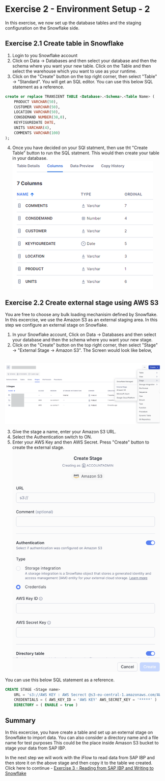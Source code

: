 # Exercise 2 - Environment Setup - 2

In this exercise, we now set up the database tables and the staging configuration on the Snowflake side.

## Exercise 2.1 Create table in Snowflake

1. Login to you Snowflake account
2. Click on Data -> Databases and then select your database and then the schema where you want your new table. Click on the Table and then select the warehouse which you want to use as your runtime. 
3.	Click on the "Create" button on the top right corner, then select "Table" -> "Standard". You will get an SQL editor. You can use this below SQL statement as a reference.
```sql
create or replace TRANSIENT TABLE <Database>.<Schema>.<Table Name> (
	PRODUCT VARCHAR(50),
	CUSTOMER VARCHAR(50),
	LOCATION VARCHAR(50),
	CONSDEMAND NUMBER(38,0),
	KEYFIGUREDATE DATE,
	UNITS VARCHAR(4),
	COMMENTS VARCHAR(100)
);
```
4. Once you have decided on your SQl statment, then use tht "Create Table" button to run the SQL statment. This would then create your table in your database. 
<br>![](/exercises/ex2/images/02_02_0010.png)
 

## Exercise 2.2 Create external stage using AWS S3

You are free to choose any bulk loading mechanisim defined by Snowflake. In this excercise, we use the Amazon S3 as an external staging area. In this step we configure an external stage on Snowflake.

1.	In your Snowflake account, Click on Data -> Databases and then select your database and then the schema where you want your new stage.  
2.	Click on the "Create" button on the top right corner, then select "Stage" -> "External Stage -> Amazon S3". The Screen would look like below,

<br>![](/exercises/ex2/images/02_02_0020.png)

3.	Give the stage a name, enter your Amazon S3 URL.
4.  Select the Authentication switch to ON.
5.  Enter your AWS Key and then AWS Secret. Press "Create" button to create the external stage.
<br>![](/exercises/ex2/images/02_02_0030.png)

You can use this below SQL statement as a reference.
```sql
CREATE STAGE <Stage name> 
	URL = 's3://AWS KEY : AWS Secrect @s3-eu-central-1.amazonaws.com/AWS Bucket ID' 
	CREDENTIALS = ( AWS_KEY_ID = 'AWS KEY' AWS_SECRET_KEY = '*****' ) 
	DIRECTORY = ( ENABLE = true )
```


## Summary

In this excercise, you have create a table and set up an external stage on Snowflake to import data. You can also consider a directory name and a file name for test purposes This could be the place inside Amason S3 bucket to stage your data from SAP IBP.

In the next step we will work with the iFlow to read data from SAP IBP and then store it on the above stage and then copy it to the table we created. Click here to continue - [Exercise 3 - Reading from SAP IBP and Writing to Snowflake ](../ex3/README.md)
